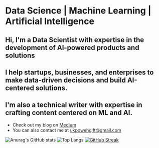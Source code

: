 <!---<img src=https://github.com/Ukpoweh/Ukpoweh/blob/main/header.png>--->
# Data Science | Machine Learning | Artificial Intelligence

## Hi, I'm a Data Scientist with expertise in the development of AI-powered products and solutions
## I help startups, businesses, and enterprises to make data-driven decisions and build AI-centered solutions.
## I'm also a technical writer with expertise in crafting content centered on ML and AI.
- Check out my blog on [Medium](https://medium.com/@ukpowehonome)
- You can also contact me at ukpowehgift@gmail.com


![Anurag's GitHub stats](https://github-readme-stats.vercel.app/api?username=Ukpoweh&show_icons=true&theme=dracula)
![Top Langs](https://github-readme-stats.vercel.app/api/top-langs/?username=Ukpoweh&layout=compact)
[![GitHub Streak](https://streak-stats.demolab.com/?user=Ukpoweh)](https://git.io/streak-stats)
<!---
Ukpoweh/Ukpoweh is a ✨ special ✨ repository because its `README.md` (this file) appears on your GitHub profile.
You can click the Preview link to take a look at your changes.
--->
